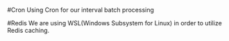 #Cron
Using Cron for our interval batch processing

#Redis
We are using WSL(Windows Subsystem for Linux) in order to utilize Redis caching.

